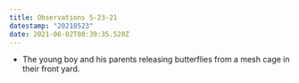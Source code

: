 ```yaml
---
title: Observations 5-23-21
datestamp: "20210523"
date: 2021-06-02T00:39:35.520Z
---
```

- The young boy and his parents releasing butterflies from a mesh cage in their front yard.